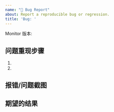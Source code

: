 ```yaml
---
name: "🐛 Bug Report"
about: Report a reproducible bug or regression.
title: 'Bug: '
---
```


<!--
  Monitor 版本信息可以在 系统管理/系统设置/关于 中查看，请填写 Monitor 版本信息。
-->

Monitor 版本:

## 问题重现步骤

1.
2.

## 报错/问题截图


## 期望的结果

